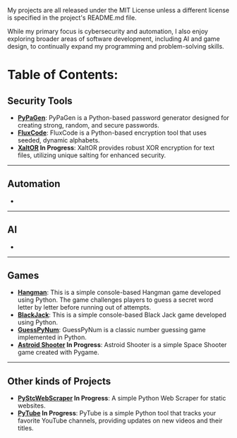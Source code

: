 My projects are all released under the MIT License unless a different license is specified in the project's README.md file.

While my primary focus is cybersecurity and automation, I also enjoy exploring broader areas of software development, including AI and game design, to continually expand my programming and problem-solving skills.
# Table of Contents:

## Security Tools

  * **[PyPaGen](https://github.com/EkkoN7/PyPaGen)**: PyPaGen is a Python-based password generator designed for creating strong, random, and secure passwords.
  * **[FluxCode](https://github.com/EkkoN7/FluxCode)**: FluxCode is a Python-based encryption tool that uses seeded, dynamic alphabets.
  * **[XaltOR](https://github.com/EkkoN7/XaltOR) In Progress**: XaltOR provides robust XOR encryption for text files, utilizing unique salting for enhanced security.

-----

## Automation 

* 

-----

## AI

* 

-----

## Games

  * **[Hangman](https://github.com/EkkoN7/Hangman)**: This is a simple console-based Hangman game developed using Python. The game challenges players to guess a secret word letter by letter before running out of attempts.
  *  **[BlackJack](https://github.com/EkkoN7/Blackjack)**: This is a simple console-based Black Jack game developed using Python.
  *  **[GuessPyNum](https://github.com/EkkoN7/GuessPyNum)**: GuessPyNum is a classic number guessing game implemented in Python. 
* **[Astroid Shooter](https://github.com/EkkoN7/Asteroid_Shooter) In Progress**: Astroid Shooter is a simple Space Shooter game created with Pygame.
-----

## Other kinds of Projects

 * **[PyStcWebScraper](https://github.com/EkkoN7/PyStcWebScraper) In Progress**: A simple Python Web Scraper for static websites.
 * **[PyTube](https://github.com/EkkoN7/PyTube) In Progress**: PyTube is a simple Python tool that tracks your favorite YouTube channels, providing updates on new videos and their titles.
